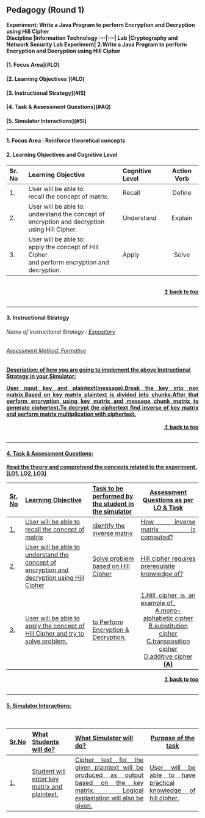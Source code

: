 ## Pedagogy (Round 1)
<b>Experiment: Write a Java Program to perform Encryption and Decryption using Hill Cipher <a name="top"></a> <br>
<b>Discipline |<b>Information Technology
:--|:--|
<b> Lab |<b>Cryptography and Network Security Lab
<b> Experiment|<b> 2.Write a Java Program to perform Encryption and Decryption using Hill Cipher


<h4> [1. Focus Area](#LO)
<h4> [2. Learning Objectives ](#LO)
<h4> [3. Instructional Strategy](#IS)
<h4> [4. Task & Assessment Questions](#AQ)
<h4> [5. Simulator Interactions](#SI)
<hr>

<a name="LO"></a>
#### 1. Focus Area : Reinforce theoretical concepts

#### 2. Learning Objectives and Cognitive Level


Sr. No |	Learning Objective	| Cognitive Level | Action Verb
:--|:--|:--|:-:
1.| User will be able to: <br>recall the concept of matrix.|Recall |Define
2.| User will be able to: <br>understand the concept of encryption and decryption <br>using Hill Cipher.|Understand |Explain
3.| User will be able to: <br>apply the concept of Hill Cipher <br> and perform encryption and decryption.|Apply |Solve
<br/>
<div align="right">
    <b><a href="#top">↥ back to top</a></b>
</div>
<br/>
<hr>

<a name="IS"></a>
#### 3. Instructional Strategy
###### Name of Instructional Strategy  :    <u> Expository
###### Assessment Method: Formative

<u> <b>Description: </b> of how you are going to implement the above Instructional Strategy in your Simulator: </u>
<br>
<div align="justify">User input key and plaintext(message).Break the key into nxn matrix.Based on key matrix plaintext is divided into chunks.After that perform encryption using key matrix and message chunk matrix to generate ciphertext.To decrypt the ciphertext find inverse of key matrix and perform matrix multiplication with ciphertext.</div> 

<br/>
<div align="right">
    <b><a href="#top">↥ back to top</a></b>
</div>
<br/>
<hr>

<a name="AQ"></a>
#### 4. Task & Assessment Questions:

Read the theory and comprehend the concepts related to the experiment. [LO1, LO2, LO3]
<br>

Sr. No |	Learning Objective	| Task to be performed by <br> the student  in the simulator | Assessment Questions as per LO & Task
:--|:--|:--|:-:
1.|User will be able to recall the concept of matrix| identify the inverse matrix|<div align="justify">How inverse matrix is computed?</div>
2.|User will be able to understand the concept of encryption and decryption using Hill Cipher| Solve problem based on Hill Cipher|<div align="justify">Hill cipher requires prerequisite knowledge of?</div>
3.|User will be able to apply the concept of Hill Cipher and try to solve problem.|to Perform Encryption & Decryption.|<div align="justify">1.Hill cipher is an example of_<br></div> <div align="centre">A.mono-alphabetic cipher <br> </div> <div align="centre">B.substitution cipher <br></div> <div align="centre">C.transposition cipher <br></div> <div align="centre">D.additive cipher </b> <br> <b>(A)</b></div>

<div align="right">
    <b><a href="#top">↥ back to top</a></b>
</div>
<br/>
<hr>

<a name="SI"></a>

#### 5. Simulator Interactions:
<br>

Sr.No | What Students will do? |	What Simulator will do?	| Purpose of the task
:--|:--|:--|:--:
1.| Student will enter key matrix and plaintext. |<div align="justify">Cipher text for the given plaintext will be produced as output based on the key matrix. Logical explaination will also be given.</div>|<div align="justify">User will be able to have practical knowledge of hill cipher.</div>

